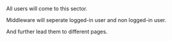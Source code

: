 All users will come to this sector. 

Middleware will seperate logged-in user and non logged-in user.

And further lead them to different pages. 